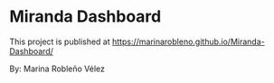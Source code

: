 # Miranda Dashboard

This project is published at https://marinarobleno.github.io/Miranda-Dashboard/

By: Marina Robleño Vélez
